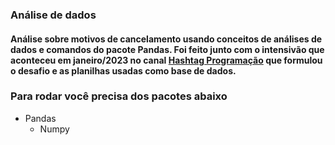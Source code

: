 ### Análise de dados

#### Análise sobre motivos de cancelamento usando conceitos de análises de dados e comandos do pacote Pandas. Foi feito junto com o intensivão que aconteceu em janeiro/2023 no canal [Hashtag Programação](https://www.youtube.com/@HashtagProgramacao) que formulou o desafio e as planilhas usadas como base de dados.

### Para rodar você precisa dos pacotes abaixo

* Pandas
    * Numpy